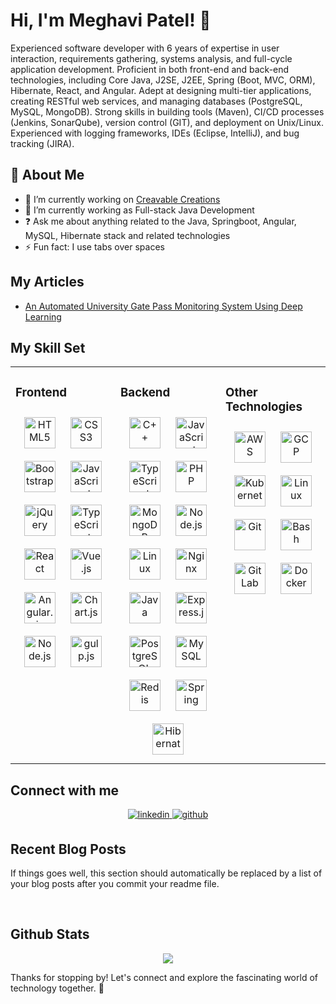 # Hi, I'm Meghavi Patel! 👋

Experienced software developer with 6 years of expertise in user interaction, requirements gathering, systems analysis, and full-cycle application development. Proficient in both front-end and back-end technologies, including Core Java, J2SE, J2EE, Spring (Boot, MVC, ORM), Hibernate, React, and Angular. Adept at designing multi-tier applications, creating RESTful web services, and managing databases (PostgreSQL, MySQL, MongoDB). Strong skills in building tools (Maven), CI/CD processes (Jenkins, SonarQube), version control (GIT), and deployment on Unix/Linux. Experienced with logging frameworks, IDEs (Eclipse, IntelliJ), and bug tracking (JIRA).

## 🚀 About Me

- 🔭 I’m currently working on [Creavable Creations](https://github.com/Meghavi-Patel/react-website)
- 🌱 I’m currently working as Full-stack Java Development
- ❓ Ask me about anything related to the Java, Springboot, Angular, MySQL, Hibernate stack and related technologies
- ⚡ Fun fact: I use tabs over spaces

## My Articles

- [An Automated University Gate Pass Monitoring System Using Deep Learning](https://ieeexplore.ieee.org/document/9485025)

## My Skill Set

<table><tr><td valign="top" width="33%">

### Frontend

<div align="center">
    <a href="https://en.wikipedia.org/wiki/HTML5" target="_blank"><img style="margin: 10px" src="https://meghavi-patel.github.io/skills-assets/html5-original-wordmark.svg" alt="HTML5" height="50" /></a>
    <a href="https://www.w3schools.com/css/" target="_blank"><img style="margin: 10px" src="https://meghavi-patel.github.io/skills-assets/css3-original-wordmark.svg" alt="CSS3" height="50" /></a>
    <a href="https://getbootstrap.com/docs/3.4/javascript/" target="_blank"><img style="margin: 10px" src="https://meghavi-patel.github.io/skills-assets/bootstrap-plain.svg" alt="Bootstrap" height="50" /></a>
    <a href="https://www.javascript.com/" target="_blank"><img style="margin: 10px" src="https://meghavi-patel.github.io/skills-assets/javascript-original.svg" alt="JavaScript" height="50" /></a>
    <a href="https://jquery.com/" target="_blank"><img style="margin: 10px" src="https://meghavi-patel.github.io/skills-assets/jquery.svg" alt="jQuery" height="50" /></a>
    <a href="https://www.typescriptlang.org/" target="_blank"><img style="margin: 10px" src="https://meghavi-patel.github.io/skills-assets/typescript-original.svg" alt="TypeScript" height="50" /></a>
    <a href="https://reactjs.org/" target="_blank"><img style="margin: 10px" src="https://meghavi-patel.github.io/skills-assets/react-original-wordmark.svg" alt="React" height="50" /></a>
    <a href="https://vuejs.org/" target="_blank"><img style="margin: 10px" src="https://meghavi-patel.github.io/skills-assets/vuejs-original-wordmark.svg" alt="Vue.js" height="50" /></a>
    <a href="https://angular.dev/" target="_blank"><img style="margin: 10px" src="https://meghavi-patel.github.io/skills-assets/angularjs-original.svg" alt="Angular.js" height="50" /></a>
    <a href="https://www.chartjs.org/" target="_blank"><img style="margin: 10px" src="https://meghavi-patel.github.io/skills-assets/logo-title.svg" alt="Chart.js" height="50" /></a>
    <a href="https://nodejs.org/" target="_blank"><img style="margin: 10px" src="https://meghavi-patel.github.io/skills-assets/nodejs-original-wordmark.svg" alt="Node.js" height="50" /></a>
    <a href="https://gulpjs.com/" target="_blank"><img style="margin: 10px" src="https://meghavi-patel.github.io/skills-assets/gulp-plain.svg" alt="gulp.js" height="50" /></a>
</div></td>

<td align="top" width="33%">

### Backend

<div align="center">  
    <a href="https://www.cplusplus.com/" target="_blank"><img style="margin: 10px" src="https://meghavi-patel.github.io/skills-assets/cplusplus-original.svg" alt="C++" height="50" /></a>  
    <a href="https://www.javascript.com/" target="_blank"><img style="margin: 10px" src="https://meghavi-patel.github.io/skills-assets/javascript-original.svg" alt="JavaScript" height="50" /></a>  
    <a href="https://www.typescriptlang.org/" target="_blank"><img style="margin: 10px" src="https://meghavi-patel.github.io/skills-assets/typescript-original.svg" alt="TypeScript" height="50" /></a>  
    <a href="https://www.php.net/" target="_blank"><img style="margin: 10px" src="https://meghavi-patel.github.io/skills-assets/php-original.svg" alt="PHP" height="50" /></a>  
    <a href="https://www.mongodb.com/" target="_blank"><img style="margin: 10px" src="https://meghavi-patel.github.io/skills-assets/mongodb-original-wordmark.svg" alt="MongoDB" height="50" /></a>  
    <a href="https://nodejs.org/" target="_blank"><img style="margin: 10px" src="https://meghavi-patel.github.io/skills-assets/nodejs-original-wordmark.svg" alt="Node.js" height="50" /></a>  
    <a href="https://www.linux.org/" target="_blank"><img style="margin: 10px" src="https://meghavi-patel.github.io/skills-assets/linux-original.svg" alt="Linux" height="50" /></a>  
    <a href="https://www.nginx.com/" target="_blank"><img style="margin: 10px" src="https://meghavi-patel.github.io/skills-assets/nginx-original.svg" alt="Nginx" height="50" /></a>  
    <a href="https://www.java.com/en/" target="_blank"><img style="margin: 10px" src="https://www.svgrepo.com/show/452234/java.svg" alt="Java" height="50" /></a>  
    <a href="https://expressjs.com/" target="_blank"><img style="margin: 10px" src="https://meghavi-patel.github.io/skills-assets/express-original-wordmark.svg" alt="Express.js" height="50" /></a>    
    <a href="https://www.postgresql.org/" target="_blank"><img style="margin: 10px" src="https://meghavi-patel.github.io/skills-assets/postgresql-original-wordmark.svg" alt="PostgreSQL" height="50" /></a>  
    <a href="https://www.mysql.com/" target="_blank"><img style="margin: 10px" src="https://meghavi-patel.github.io/skills-assets/mysql-original-wordmark.svg" alt="MySQL" height="50" /></a>  
    <a href="https://redis.io/" target="_blank"><img style="margin: 10px" src="https://meghavi-patel.github.io/skills-assets/redis-original-wordmark.svg" alt="Redis" height="50" /></a>
    <a href="https://spring.io/projects/spring-boot" target="_blank"><img style="margin: 10px" src="https://meghavi-patel.github.io/skills-assets/springio-icon.svg" alt="Spring" height="50" /></a> 
    <a href="https://hibernate.org/" target="_blank"><img style="margin: 10px" src="https://meghavi-patel.github.io/skills-assets/hibernate.svg" alt="Hibernate" height="50" /></a> 
</div></td>

<td valign="top" width="33%">

### Other Technologies

<div align="center">  
    <a href="https://aws.amazon.com/" target="_blank"><img style="margin: 10px" src="https://meghavi-patel.github.io/skills-assets/amazonwebservices-original-wordmark.svg" alt="AWS" height="50" /></a>  
    <a href="https://cloud.google.com/" target="_blank"><img style="margin: 10px" src="https://meghavi-patel.github.io/skills-assets/google_cloud-icon.svg" alt="GCP" height="50" /></a>  
    <a href="https://kubernetes.io/" target="_blank"><img style="margin: 10px" src="https://meghavi-patel.github.io/skills-assets/kubernetes-icon.svg" alt="Kubernetes" height="50" /></a>  
    <a href="https://www.linux.org/" target="_blank"><img style="margin: 10px" src="https://meghavi-patel.github.io/skills-assets/linux-original.svg" alt="Linux" height="50" /></a>  
    <a href="https://git-scm.com/" target="_blank"><img style="margin: 10px" src="https://meghavi-patel.github.io/skills-assets/git-scm-icon.svg" alt="Git" height="50" /></a>  
    <a href="https://www.gnu.org/software/bash/" target="_blank"><img style="margin: 10px" src="https://meghavi-patel.github.io/skills-assets/gnu_bash-icon.svg" alt="Bash" height="50" /></a>  
    <a href="https://about.gitlab.com/" target="_blank"><img style="margin: 10px" src="https://meghavi-patel.github.io/skills-assets/gitlab.svg" alt="GitLab" height="50" /></a>
    <a href="https://www.docker.com/" target="_blank"><img style="margin: 10px" src="https://meghavi-patel.github.io/skills-assets/docker-original-wordmark.svg" alt="Docker" height="50" /></a>  
</div>

</td></tr></table>

## Connect with me

<div align="center">
    <a href="https://www.linkedin.com/in/meghavi-patel-mp/" target="_blank">
        <img src="https://img.shields.io/badge/linkedin-%231E77B5.svg?&style=for-the-badge&logo=linkedin&logoColor=white" alt=linkedin style="margin-bottom: 5px;" />
    </a>
    <a href="https://github.com/Meghavi-Patel" target="_blank">
        <img src="https://img.shields.io/badge/github-%2324292e.svg?&style=for-the-badge&logo=github&logoColor=white" alt=github style="margin-bottom: 5px;" />
    </a>  
</div>

## Recent Blog Posts

<!-- BLOG-POST-LIST:START -->

If things goes well, this section should automatically be replaced by a list of your blog posts after you commit your readme file.

<!-- BLOG-POST-LIST:END -->

<br/>

## Github Stats

<div align="center">
    <div align="center"><img src="https://github-readme-stats.vercel.app/api?username=Meghavi-Patel&show_icons=true&count_private=true&hide_border=true" align="center" /></div>
</div>

<p>Thanks for stopping by! Let's connect and explore the fascinating world of technology together. 🚀</p>
